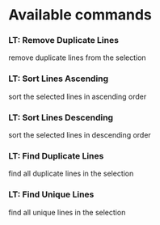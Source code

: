 # Available commands
### LT: Remove Duplicate Lines
remove duplicate lines from the selection
### LT: Sort Lines Ascending
sort the selected lines in ascending order
### LT: Sort Lines Descending
sort the selected lines in descending order
### LT: Find Duplicate Lines
find all duplicate lines in the selection
### LT: Find Unique Lines
find all unique lines in the selection